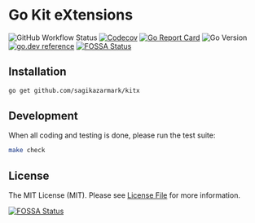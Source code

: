 # Go Kit eXtensions

![GitHub Workflow Status](https://img.shields.io/github/workflow/status/sagikazarmark/kitx/CI?style=flat-square)
[![Codecov](https://img.shields.io/codecov/c/github/sagikazarmark/kitx?style=flat-square)](https://codecov.io/gh/sagikazarmark/kitx)
[![Go Report Card](https://goreportcard.com/badge/github.com/sagikazarmark/kitx?style=flat-square)](https://goreportcard.com/report/github.com/sagikazarmark/kitx)
![Go Version](https://img.shields.io/badge/go%20version-%3E=1.13-61CFDD.svg?style=flat-square)
[![go.dev reference](https://img.shields.io/badge/go.dev-reference-007d9c?logo=go&logoColor=white&style=flat-square)](https://pkg.go.dev/mod/github.com/sagikazarmark/kitx)
[![FOSSA Status](https://app.fossa.com/api/projects/custom%2B8125%2Fkitx.svg?type=shield)](https://app.fossa.com/projects/custom%2B8125%2Fkitx?ref=badge_shield)


## Installation

```bash
go get github.com/sagikazarmark/kitx
```


## Development

When all coding and testing is done, please run the test suite:

```bash
make check
```


## License

The MIT License (MIT). Please see [License File](LICENSE) for more information.

[![FOSSA Status](https://app.fossa.com/api/projects/custom%2B8125%2Fkitx.svg?type=large)](https://app.fossa.com/projects/custom%2B8125%2Fkitx?ref=badge_large)
